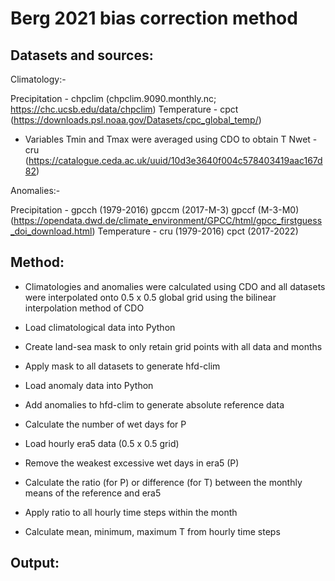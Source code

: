Berg 2021 bias correction method
================================

Datasets and sources: 
--------------------

Climatology:-

Precipitation - chpclim (chpclim.9090.monthly.nc; https://chc.ucsb.edu/data/chpclim)
Temperature - cpct (https://downloads.psl.noaa.gov/Datasets/cpc_global_temp/)
 - Variables Tmin and Tmax were averaged using CDO to obtain T 
Nwet - cru (https://catalogue.ceda.ac.uk/uuid/10d3e3640f004c578403419aac167d82)

Anomalies:- 

Precipitation - 
gpcch (1979-2016)
gpccm (2017-M-3)
gpccf (M-3-M0)
(https://opendata.dwd.de/climate_environment/GPCC/html/gpcc_firstguess_doi_download.html)
Temperature - 
cru (1979-2016)
cpct (2017-2022)

Method:
------
- Climatologies and anomalies were calculated using CDO and all datasets were interpolated onto 
0.5 x 0.5 global grid using the bilinear interpolation method of CDO 
- Load climatological data into Python 
- Create land-sea mask to only retain grid points with all data and months 
- Apply mask to all datasets to generate hfd-clim 

- Load anomaly data into Python 
- Add anomalies to hfd-clim to generate absolute reference data 
- Calculate the number of wet days for P 

- Load hourly era5 data (0.5 x 0.5 grid)
- Remove the weakest excessive wet days in era5 (P)
- Calculate the ratio (for P) or difference (for T) between
the monthly means of the reference and era5
- Apply ratio to all hourly time steps within the month 
- Calculate mean, minimum, maximum T from hourly time steps

Output:
------




 

